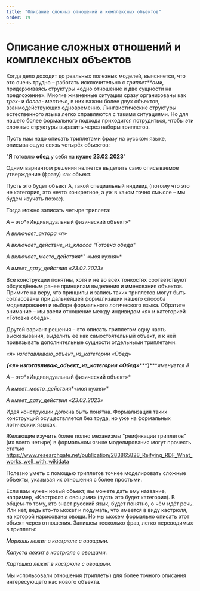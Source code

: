 ```yaml
---
title: "Описание сложных отношений и комплексных объектов"
order: 19
---
```


# Описание сложных отношений и комплексных объектов

Когда дело доходит до реальных полезных моделей, выясняется, что это очень трудно – работать исключительно с *триплет**ами,* придерживаясь структуры «одно отношение и две сущности на предложение». Многие жизненные ситуации сразу организованы как *трех-* и *более- местные*, в них важны более двух объектов, взаимодействующих одновременно. Лингвистические структуры естественного языка легко справляются с такими ситуациями. Но для нашего более формального подхода приходится потрудиться, чтобы эти сложные структуры выразить через наборы триплетов.

Пусть нам надо описать триплетами фразу на русском языке, описывающую связь четырёх объектов:

"**Я** готовлю **обед** у себя на **кухне** **23.02.2023**"

Одним вариантом решения является выделить само описываемое утверждение (фразу) как объект.

Пусть это будет объект А, такой специальный индивид (потому что это не категория, это нечто конкретное, а уж в каком точно смысле – мы будем изучать позже).

Тогда можно записать четыре триплета:

*А* *–* *это**«Индивидуальный физический объект»*

*А* *включает\_актора* *«я»*

*А* *включает\_действие\_из\_класса* *"Готовка обеда"*

*А* *включает\_место\_действия**" «моя кухня»*

*А* *имеет\_дату\_действия* *«23.02.2023»*

Все конструкции понятны, хотя и не во всех тонкостях соответствуют обсуждённым ранее принципам выделения и именования объектов. Примите на веру, что принципы и запись таких триплетов могут быть согласованы при дальнейшей формализации нашего способа моделирования и выборе формального логического языка. Обратите внимание – мы ввели отношение между индивидом «я» и категорией «Готовка обеда».

Другой вариант решения – это описать триплетом одну часть высказывания, выделить её как самостоятельный объект, и к ней привязывать дополнительные сущности отдельными триплетами:

*«я»* *изготавливаю\_объект\_из\_категории* *«Обед»*

***{******«я»*** ***изготавливаю\_объект\_из\_категории*** ***«Обед»******}****именуется А*

*А* *–* *это**«Индивидуальный физический объект»*

*А* *имеет\_место\_действия**«моя кухня»*

*А* *имеет\_дату\_действия* *«23.02.2023»*

Идея конструкции должна быть понятна. Формализация таких конструкций осуществляется без труда, но уже на формальных логических языках.

Желающие изучить более полно механизмы "реификации триплетов" (их всего четыре) в формальном языке моделирования могут прочесть статью <https://www.researchgate.net/publication/283865828_Reifying_RDF_What_works_well_with_wikidata>

Полезно уметь с помощью триплетов точнее моделировать сложные объекты, указывая их отношения с более простыми.

Если вам нужен новый объект, вы можете дать ему название, например, «Кастрюля с овощами» (пусть это будет категория). В общем-то тому, кто знает русский язык, будет понятно, о чём идёт речь. Или нет, ведь кто-то может и подумать, что имеется в виду кастрюля, на которой нарисованы овощи. Но мы можем формально описать этот объект через отношения. Запишем несколько фраз, легко переводимых в триплеты:

*Морковь лежит в кастрюле с овощами.*

*Капуста лежит в кастрюле с овощами.*

*Картошка лежит в кастрюле с овощами.*

Мы использовали отношения (триплеты) для более точного описания интересующего нас нового объекта.